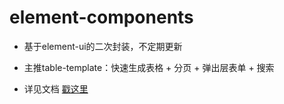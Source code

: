 # element-components

* 基于element-ui的二次封装，不定期更新

* 主推table-template：快速生成表格 + 分页 + 弹出层表单 + 搜索

* 详见文档 [戳这里](http://static.tigoyun.com/doc/element/index.html)
